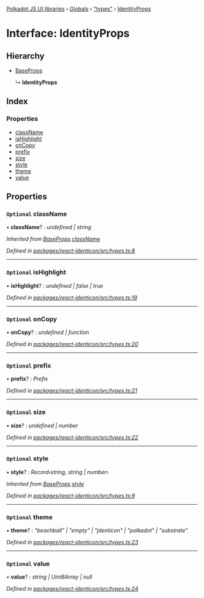 [Polkadot JS UI libraries](../README.md) › [Globals](../globals.md) › ["types"](../modules/_types_.md) › [IdentityProps](_types_.identityprops.md)

# Interface: IdentityProps

## Hierarchy

* [BaseProps](_types_.baseprops.md)

  ↳ **IdentityProps**

## Index

### Properties

* [className](_types_.identityprops.md#optional-classname)
* [isHighlight](_types_.identityprops.md#optional-ishighlight)
* [onCopy](_types_.identityprops.md#optional-oncopy)
* [prefix](_types_.identityprops.md#optional-prefix)
* [size](_types_.identityprops.md#optional-size)
* [style](_types_.identityprops.md#optional-style)
* [theme](_types_.identityprops.md#optional-theme)
* [value](_types_.identityprops.md#optional-value)

## Properties

### `Optional` className

• **className**? : *undefined | string*

*Inherited from [BaseProps](_types_.baseprops.md).[className](_types_.baseprops.md#optional-classname)*

*Defined in [packages/react-identicon/src/types.ts:8](https://github.com/polkadot-js/ui/blob/371262d0/packages/react-identicon/src/types.ts#L8)*

___

### `Optional` isHighlight

• **isHighlight**? : *undefined | false | true*

*Defined in [packages/react-identicon/src/types.ts:19](https://github.com/polkadot-js/ui/blob/371262d0/packages/react-identicon/src/types.ts#L19)*

___

### `Optional` onCopy

• **onCopy**? : *undefined | function*

*Defined in [packages/react-identicon/src/types.ts:20](https://github.com/polkadot-js/ui/blob/371262d0/packages/react-identicon/src/types.ts#L20)*

___

### `Optional` prefix

• **prefix**? : *Prefix*

*Defined in [packages/react-identicon/src/types.ts:21](https://github.com/polkadot-js/ui/blob/371262d0/packages/react-identicon/src/types.ts#L21)*

___

### `Optional` size

• **size**? : *undefined | number*

*Defined in [packages/react-identicon/src/types.ts:22](https://github.com/polkadot-js/ui/blob/371262d0/packages/react-identicon/src/types.ts#L22)*

___

### `Optional` style

• **style**? : *Record‹string, string | number›*

*Inherited from [BaseProps](_types_.baseprops.md).[style](_types_.baseprops.md#optional-style)*

*Defined in [packages/react-identicon/src/types.ts:9](https://github.com/polkadot-js/ui/blob/371262d0/packages/react-identicon/src/types.ts#L9)*

___

### `Optional` theme

• **theme**? : *"beachball" | "empty" | "jdenticon" | "polkadot" | "substrate"*

*Defined in [packages/react-identicon/src/types.ts:23](https://github.com/polkadot-js/ui/blob/371262d0/packages/react-identicon/src/types.ts#L23)*

___

### `Optional` value

• **value**? : *string | Uint8Array | null*

*Defined in [packages/react-identicon/src/types.ts:24](https://github.com/polkadot-js/ui/blob/371262d0/packages/react-identicon/src/types.ts#L24)*
